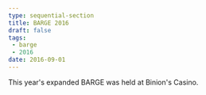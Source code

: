 ```yaml
---
type: sequential-section
title: BARGE 2016
draft: false
tags:
 - barge
 - 2016
date: 2016-09-01
---
```


This year's expanded BARGE was held at Binion's Casino.
